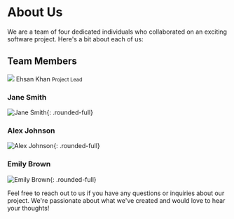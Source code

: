 # About Us

We are a team of four dedicated individuals who collaborated on an exciting software project. Here's a bit about each of us:




## Team Members

<div class="grid-container" markdown>

<div class="contact">
<img src="https://via.placeholder.com/150" class="rounded-full" />
    Ehsan Khan 
    <small>Project Lead</small>
</div>

### Jane Smith
![Jane Smith](https://via.placeholder.com/150){: .rounded-full}


### Alex Johnson
![Alex Johnson](https://via.placeholder.com/150){: .rounded-full}


### Emily Brown

![Emily Brown](https://via.placeholder.com/150){: .rounded-full}

</div>

Feel free to reach out to us if you have any questions or inquiries about our project. We're passionate about what we've created and would love to hear your thoughts!
